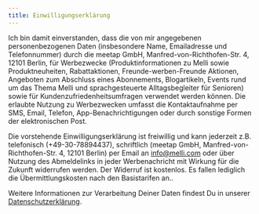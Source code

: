 ```yaml
---
title: Einwilligungserklärung
---
```


Ich bin damit einverstanden, dass die von mir angegebenen personenbezogenen Daten (insbesondere Name, Emailadresse und Telefonnummer) durch die meetap GmbH, Manfred-von-Richthofen-Str. 4, 12101 Berlin, für Werbezwecke (Produktinformationen zu Melli sowie Produktneuheiten, Rabattaktionen, Freunde-werben-Freunde Aktionen, Angeboten zum Abschluss eines Abonnements, Blogartikeln, Events rund um das Thema Melli und sprachgesteuerte Alltagsbegleiter für Senioren) sowie für Kundenzufriedenheitsumfragen verwendet werden können. Die erlaubte Nutzung zu Werbezwecken umfasst die Kontaktaufnahme per SMS, Email, Telefon, App-Benachrichtigungen oder durch sonstige Formen der elektronischen Post.

Die vorstehende Einwilligungserklärung ist freiwillig und kann jederzeit z.B. telefonisch (+49-30-78894437), schriftlich (meetap GmbH, Manfred-von-Richthofen-Str. 4, 12101 Berlin) per Email an info@melli.com oder über Nutzung des Abmeldelinks in jeder Werbenachricht mit Wirkung für die Zukunft widerrufen werden. Der Widerruf ist kostenlos. Es fallen lediglich die Übermittlungskosten nach den Basistarifen an..

Weitere Informationen zur Verarbeitung Deiner Daten findest Du in unserer [Datenschutzerklärung](/datenschutz/).